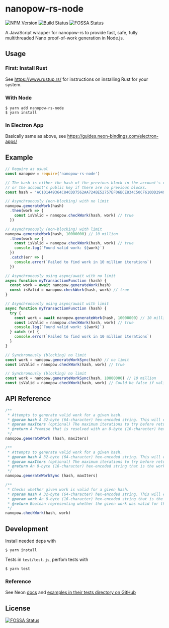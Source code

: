 # nanopow-rs-node

[![NPM Version](https://img.shields.io/npm/v/nanopow-rs-node.png)](https://www.npmjs.com/package/nanopow-rs-node)
[![Build Status](https://travis-ci.org/termhn/nanopow-rs-node.svg?branch=master)](https://travis-ci.org/termhn/nanopow-rs-node)
[![FOSSA Status](https://app.fossa.io/api/projects/git%2Bgithub.com%2Ftermhn%2Fnanopow-rs-node.svg?type=shield)](https://app.fossa.io/projects/git%2Bgithub.com%2Ftermhn%2Fnanopow-rs-node?ref=badge_shield)

A JavaScript wrapper for nanopow-rs to provide fast, safe, fully multithreaded Nano proof-of-work generation in Node.js.

## Usage

### First: Install Rust

See https://www.rustup.rs/ for instructions on installing Rust for your system.

### With Node

```
$ yarn add nanopow-rs-node
$ yarn install
```

### In Electron App

Basically same as above, see https://guides.neon-bindings.com/electron-apps/

## Example

```javascript
// Require as usual
const nanopow = require('nanopow-rs-node')

// The hash is either the hash of the previous block in the account's chain
// or the account's public key if there are no previous blocks.
const hash = 'AC101449364C84CDD7562AA724BE52757EF06BCE834C50CF610DD2949291B0D9'

// Asynchronously (non-blocking) with no limit
nanopow.generateWork(hash)
  .then(work => {
    const isValid = nanopow.checkWork(hash, work) // true
  })

// Asynchronously (non-blocking) with limit
nanopow.generateWork(hash, 10000000) // 10 million
  .then(work => {
    const isValid = nanopow.checkWork(hash, work) // true
    console.log(`Found valid work: ${work}`)
  })
  .catch(err => {
    console.error(`Failed to find work in 10 million iterations`)
  })

// Asynchronously using async/await with no limit
async function myTransactionFunction (hash) {
  const work = await nanopow.generateWork(hash)
  const isValid = nanopow.checkWork(hash, work) // true
}

// Asynchronously using async/await with limit
async function myTransactionFunction (hash) {
  try {
    const work = await nanopow.generateWork(hash, 10000000) // 10 million
    const isValid = nanopow.checkWork(hash, work) // true
    console.log(`Found valid work: ${work}`)
  } catch (e) {
    console.error(`Failed to find work in 10 million iterations`)
  }
}

// Synchronously (blocking) no limit
const work = nanopow.generateWorkSync(hash) // no limit
const isValid = nanopow.checkWork(hash, work) // true

// Synchronously (blocking) no limit
const work = nanopow.generateWorkSync(hash, 10000000) // 10 million
const isValid = nanopow.checkWork(hash, work) // Could be false if valid work was not found
```

## API Reference

```javascript
/**
 * Attempts to generate valid work for a given hash.
 * @param hash A 32-byte (64-character) hex-encoded string. This will either be the previous block hash, or, if there is no previous block, the account's public key.
 * @param maxIters (optional) The maximum iterations to try before returning. If this parameter is omitted, is null, or is 0, it will run until valid work is found.
 * @return A Promise that is resolved with an 8-byte (16-character) hex-encoded string that is the work found. If no work is found in maxIters, the promise is rejected.
 */
nanopow.generateWork (hash, maxIters)

/**
 * Attempts to generate valid work for a given hash.
 * @param hash A 32-byte (64-character) hex-encoded string. This will either be the previous block hash, or, if there is no previous block, the account's public key.
 * @param maxIters (optional) The maximum iterations to try before returning. If this parameter is omitted, is null, or is 0, it will run until valid work is found.
 * @return An 8-byte (16-character) hex-encoded string that is the work found. If no valid work was found in maxIters, returns '0000000000000000'
 */
nanopow.generateWorkSync (hash, maxIters)

/**
 * Checks whether given work is valid for a given hash.
 * @param hash A 32-byte (64-character) hex-encoded string. This will either be the previous block hash, or, if there is no previous block, the account's public key.
 * @param work An 8-byte (16-character) hex-encoded string that is the work to be verified.
 * @return Boolean representing whether the given work was valid for the given hash.
 */
nanopow.checkWork(hash, work)
```

## Development

Install needed deps with
```
$ yarn install
```

Tests in `test/test.js`, perfom tests with
```
$ yarn test
```

### Reference

See Neon [docs](https://api.neon-bindings.com/neon/index.html) and [examples in their tests directory on GitHub](https://github.com/neon-bindings/neon/tree/master/test/dynamic)


## License
[![FOSSA Status](https://app.fossa.io/api/projects/git%2Bgithub.com%2Ftermhn%2Fnanopow-rs-node.svg?type=large)](https://app.fossa.io/projects/git%2Bgithub.com%2Ftermhn%2Fnanopow-rs-node?ref=badge_large)